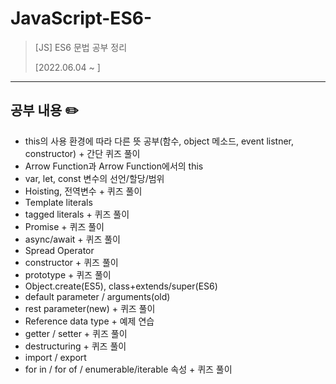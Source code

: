 # JavaScript-ES6-
> [JS] ES6 문법 공부 정리
> 
> [2022.06.04 ~ ]
***
## 공부 내용 ✏️
* this의 사용 환경에 따라 다른 뜻 공부(함수, object 메소드, event listner, constructor) + 간단 퀴즈 풀이
* Arrow Function과 Arrow Function에서의 this
* var, let, const 변수의 선언/할당/범위
* Hoisting, 전역변수 + 퀴즈 풀이
* Template literals
* tagged literals + 퀴즈 풀이
* Promise + 퀴즈 풀이
* async/await + 퀴즈 풀이
* Spread Operator
* constructor + 퀴즈 풀이
* prototype + 퀴즈 풀이
* Object.create(ES5), class+extends/super(ES6)
* default parameter / arguments(old)
* rest parameter(new) + 퀴즈 풀이
* Reference data type + 예제 연습
* getter / setter + 퀴즈 풀이
* destructuring + 퀴즈 풀이
* import / export
* for in / for of / enumerable/iterable 속성 + 퀴즈 풀이